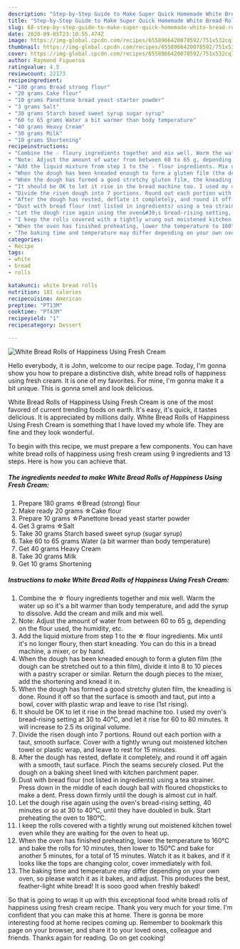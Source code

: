 ```yaml
---
description: "Step-by-Step Guide to Make Super Quick Homemade White Bread Rolls of Happiness Using Fresh Cream"
title: "Step-by-Step Guide to Make Super Quick Homemade White Bread Rolls of Happiness Using Fresh Cream"
slug: 68-step-by-step-guide-to-make-super-quick-homemade-white-bread-rolls-of-happiness-using-fresh-cream
date: 2020-09-05T23:10:55.474Z
image: https://img-global.cpcdn.com/recipes/6558966420078592/751x532cq70/white-bread-rolls-of-happiness-using-fresh-cream-recipe-main-photo.jpg
thumbnail: https://img-global.cpcdn.com/recipes/6558966420078592/751x532cq70/white-bread-rolls-of-happiness-using-fresh-cream-recipe-main-photo.jpg
cover: https://img-global.cpcdn.com/recipes/6558966420078592/751x532cq70/white-bread-rolls-of-happiness-using-fresh-cream-recipe-main-photo.jpg
author: Raymond Figueroa
ratingvalue: 4.5
reviewcount: 22173
recipeingredient:
- "180 grams Bread strong flour"
- "20 grams Cake flour"
- "10 grams Panettone bread yeast starter powder"
- "3 grams Salt"
- "30 grams Starch based sweet syrup sugar syrup"
- "60 to 65 grams Water a bit warmer than body temperature"
- "40 grams Heavy Cream"
- "30 grams Milk"
- "10 grams Shortening"
recipeinstructions:
- "Combine the ☆ floury ingredients together and mix well. Warm the water up so it&#39;s a bit warmer than body temperature, and add the syrup to dissolve. Add the cream and milk and mix well."
- "Note: Adjust the amount of water from between 60 to 65 g, depending on the flour used, the humidity, etc."
- "Add the liquid mixture from step 1 to the ☆ flour ingredients. Mix until it&#39;s no longer floury, then start kneading. You can do this in a bread machine, a mixer, or by hand."
- "When the dough has been kneaded enough to form a gluten film (the dough can be stretched out to a thin film), divide it into 8 to 10 pieces with a pastry scraper or similar. Return the dough pieces to the mixer, add the shortening and knead it in."
- "When the dough has formed a good stretchy gluten film, the kneading is done. Round it off so that the surface is smooth and taut, put into a bowl, cover with plastic wrap and leave to rise (1st rising)."
- "It should be OK to let it rise in the bread machine too. I used my oven&#39;s bread-rising setting at 30 to 40°C, and let it rise for 60 to 80 minutes. It will increase to 2.5 its original volume."
- "Divide the risen dough into 7 portions. Round out each portion with a taut, smooth surface. Cover with a tightly wrung out moistened kitchen towel or plastic wrap, and leave to rest for 15 minutes."
- "After the dough has rested, deflate it completely, and round it off again with a smooth, taut surface. Pinch the seams securely closed. Put the dough on a baking sheet lined with kitchen parchment paper."
- "Dust with bread flour (not listed in ingredients) using a tea strainer. Press down in the middle of each dough ball with floured chopsticks to make a dent. Press down firmly until the dough is almost cut in half."
- "Let the dough rise again using the oven&#39;s bread-rising setting, 40 minutes or so at 30 to 40°C, until they have doubled in bulk. Start preheating the oven to 180°C."
- "I keep the rolls covered with a tightly wrung out moistened kitchen towel even while they are waiting for the oven to heat up."
- "When the oven has finished preheating, lower the temperature to 160°C and bake the rolls for 10 minutes, then lower to 150°C and bake for another 5 minutes, for a total of 15 minutes. Watch it as it bakes, and if it looks like the tops are changing color, cover immediately with foil."
- "The baking time and temperature may differ depending on your own oven, so please watch it as it bakes, and adjust. This produces the best, feather-light white bread! It is sooo good when freshly baked!"
categories:
- Recipe
tags:
- white
- bread
- rolls

katakunci: white bread rolls 
nutrition: 181 calories
recipecuisine: American
preptime: "PT13M"
cooktime: "PT43M"
recipeyield: "1"
recipecategory: Dessert

---
```



![White Bread Rolls of Happiness Using Fresh Cream](https://img-global.cpcdn.com/recipes/6558966420078592/751x532cq70/white-bread-rolls-of-happiness-using-fresh-cream-recipe-main-photo.jpg)

Hello everybody, it is John, welcome to our recipe page. Today, I'm gonna show you how to prepare a distinctive dish, white bread rolls of happiness using fresh cream. It is one of my favorites. For mine, I'm gonna make it a bit unique. This is gonna smell and look delicious.



White Bread Rolls of Happiness Using Fresh Cream is one of the most favored of current trending foods on earth. It's easy, it's quick, it tastes delicious. It is appreciated by millions daily. White Bread Rolls of Happiness Using Fresh Cream is something that I have loved my whole life. They are fine and they look wonderful.


To begin with this recipe, we must prepare a few components. You can have white bread rolls of happiness using fresh cream using 9 ingredients and 13 steps. Here is how you can achieve that.

<!--inarticleads1-->

##### The ingredients needed to make White Bread Rolls of Happiness Using Fresh Cream:

1. Prepare 180 grams ☆Bread (strong) flour
1. Make ready 20 grams ☆Cake flour
1. Prepare 10 grams ☆Panettone bread yeast starter powder
1. Get 3 grams ☆Salt
1. Take 30 grams Starch based sweet syrup (sugar syrup)
1. Take 60 to 65 grams Water (a bit warmer than body temperature)
1. Get 40 grams Heavy Cream
1. Take 30 grams Milk
1. Get 10 grams Shortening




<!--inarticleads2-->

##### Instructions to make White Bread Rolls of Happiness Using Fresh Cream:

1. Combine the ☆ floury ingredients together and mix well. Warm the water up so it&#39;s a bit warmer than body temperature, and add the syrup to dissolve. Add the cream and milk and mix well.
1. Note: Adjust the amount of water from between 60 to 65 g, depending on the flour used, the humidity, etc.
1. Add the liquid mixture from step 1 to the ☆ flour ingredients. Mix until it&#39;s no longer floury, then start kneading. You can do this in a bread machine, a mixer, or by hand.
1. When the dough has been kneaded enough to form a gluten film (the dough can be stretched out to a thin film), divide it into 8 to 10 pieces with a pastry scraper or similar. Return the dough pieces to the mixer, add the shortening and knead it in.
1. When the dough has formed a good stretchy gluten film, the kneading is done. Round it off so that the surface is smooth and taut, put into a bowl, cover with plastic wrap and leave to rise (1st rising).
1. It should be OK to let it rise in the bread machine too. I used my oven&#39;s bread-rising setting at 30 to 40°C, and let it rise for 60 to 80 minutes. It will increase to 2.5 its original volume.
1. Divide the risen dough into 7 portions. Round out each portion with a taut, smooth surface. Cover with a tightly wrung out moistened kitchen towel or plastic wrap, and leave to rest for 15 minutes.
1. After the dough has rested, deflate it completely, and round it off again with a smooth, taut surface. Pinch the seams securely closed. Put the dough on a baking sheet lined with kitchen parchment paper.
1. Dust with bread flour (not listed in ingredients) using a tea strainer. Press down in the middle of each dough ball with floured chopsticks to make a dent. Press down firmly until the dough is almost cut in half.
1. Let the dough rise again using the oven&#39;s bread-rising setting, 40 minutes or so at 30 to 40°C, until they have doubled in bulk. Start preheating the oven to 180°C.
1. I keep the rolls covered with a tightly wrung out moistened kitchen towel even while they are waiting for the oven to heat up.
1. When the oven has finished preheating, lower the temperature to 160°C and bake the rolls for 10 minutes, then lower to 150°C and bake for another 5 minutes, for a total of 15 minutes. Watch it as it bakes, and if it looks like the tops are changing color, cover immediately with foil.
1. The baking time and temperature may differ depending on your own oven, so please watch it as it bakes, and adjust. This produces the best, feather-light white bread! It is sooo good when freshly baked!




So that is going to wrap it up with this exceptional food white bread rolls of happiness using fresh cream recipe. Thank you very much for your time. I'm confident that you can make this at home. There is gonna be more interesting food at home recipes coming up. Remember to bookmark this page on your browser, and share it to your loved ones, colleague and friends. Thanks again for reading. Go on get cooking!

